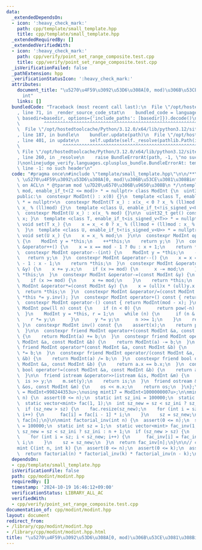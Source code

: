 ```yaml
---
data:
  _extendedDependsOn:
  - icon: ':heavy_check_mark:'
    path: cpp/template/small_template.hpp
    title: cpp/template/small_template.hpp
  _extendedRequiredBy: []
  _extendedVerifiedWith:
  - icon: ':heavy_check_mark:'
    path: cpp/verify/point_set_range_composite.test.cpp
    title: cpp/verify/point_set_range_composite.test.cpp
  _isVerificationFailed: false
  _pathExtension: hpp
  _verificationStatusIcon: ':heavy_check_mark:'
  attributes:
    document_title: "\u5270\u4F59\u3092\u53D6\u308A[0, mod)\u306B\u53CE\u3081\u308B\
      int"
    links: []
  bundledCode: "Traceback (most recent call last):\n  File \"/opt/hostedtoolcache/Python/3.12.0/x64/lib/python3.12/site-packages/onlinejudge_verify/documentation/build.py\"\
    , line 71, in _render_source_code_stat\n    bundled_code = language.bundle(stat.path,\
    \ basedir=basedir, options={'include_paths': [basedir]}).decode()\n          \
    \         ^^^^^^^^^^^^^^^^^^^^^^^^^^^^^^^^^^^^^^^^^^^^^^^^^^^^^^^^^^^^^^^^^^^^^^^^^^^^^^^^^\n\
    \  File \"/opt/hostedtoolcache/Python/3.12.0/x64/lib/python3.12/site-packages/onlinejudge_verify/languages/cplusplus.py\"\
    , line 187, in bundle\n    bundler.update(path)\n  File \"/opt/hostedtoolcache/Python/3.12.0/x64/lib/python3.12/site-packages/onlinejudge_verify/languages/cplusplus_bundle.py\"\
    , line 401, in update\n    self.update(self._resolve(pathlib.Path(included), included_from=path))\n\
    \                ^^^^^^^^^^^^^^^^^^^^^^^^^^^^^^^^^^^^^^^^^^^^^^^^^^^^^^^^^\n \
    \ File \"/opt/hostedtoolcache/Python/3.12.0/x64/lib/python3.12/site-packages/onlinejudge_verify/languages/cplusplus_bundle.py\"\
    , line 260, in _resolve\n    raise BundleErrorAt(path, -1, \"no such header\"\
    )\nonlinejudge_verify.languages.cplusplus_bundle.BundleErrorAt: template/small_template.hpp:\
    \ line -1: no such header\n"
  code: "#pragma once\n#include \"template/small_template.hpp\"\n\n/**\n * @brief\
    \ \u5270\u4F59\u3092\u53D6\u308A[0, mod)\u306B\u53CE\u3081\u308Bint\n * based\
    \ on ACL\n * @tparam mod \u7D20\u6570\u306B\u9650\u308B\n */\ntemplate <uint32_t\
    \ mod, enable_if_t<(2 <= mod)> * = nullptr> class ModInt {\n  uint32_t x;\n\n\
    public:\n  constexpr ModInt() : x(0) {}\n  template <class T, enable_if_t<is_signed_v<T>>\
    \ * = nullptr>\n  constexpr ModInt(T x_) : x(x_ < 0 ? x_ % (ll)mod + (ll)mod :\
    \ x_ % (ll)mod) {}\n  template <class U, enable_if_t<!is_signed_v<U>> * = nullptr>\n\
    \  constexpr ModInt(U x_) : x(x_ % mod) {}\n\n  uint32_t get() const { return\
    \ x; }\n  template <class T, enable_if_t<is_signed_v<T>> * = nullptr>\n  constexpr\
    \ void set(T x_) {\n    x = x_ < 0 ? x_ % (ll)mod + (ll)mod : x_ % (ll)mod;\n\
    \  }\n  template <class U, enable_if_t<!is_signed_v<U>> * = nullptr>\n  constexpr\
    \ void set(U x_) {\n    x = x_ % mod;\n  }\n\n  constexpr ModInt operator++(int)\
    \ {\n    ModInt y = *this;\n    ++*this;\n    return y;\n  }\n  constexpr ModInt\
    \ &operator++() {\n    x = x == mod - 1 ? 0u : x + 1;\n    return *this;\n  }\n\
    \  constexpr ModInt operator--(int) {\n    ModInt y = *this;\n    --*this;\n \
    \   return y;\n  }\n  constexpr ModInt &operator--() {\n    x = x == 0u ? mod\
    \ - 1 : x - 1;\n    return *this;\n  }\n  constexpr ModInt &operator+=(const ModInt\
    \ &y) {\n    x += y.x;\n    if (x >= mod) {\n      x -= mod;\n    }\n    return\
    \ *this;\n  }\n  constexpr ModInt &operator-=(const ModInt &y) {\n    x -= y.x;\n\
    \    if (x >= mod) {\n      x += mod;\n    }\n    return *this;\n  }\n  constexpr\
    \ ModInt &operator*=(const ModInt &y) {\n    x = (ull)x * (ull)y.x % mod;\n  \
    \  return *this;\n  }\n  constexpr ModInt &operator/=(const ModInt &y) { return\
    \ *this *= y.inv(); }\n  constexpr ModInt operator+() const { return *this; }\n\
    \  constexpr ModInt operator-() const { return ModInt(mod - x); }\n\n  constexpr\
    \ ModInt pow(ll n) const {\n    if (n < 0) {\n      return pow(-n).inv();\n  \
    \  }\n    ModInt y = *this, r = 1;\n    while (n) {\n      if (n & 1) {\n    \
    \    r *= y;\n      }\n      y *= y;\n      n >>= 1;\n    }\n    return r;\n \
    \ }\n  constexpr ModInt inv() const {\n    assert(x);\n    return pow(mod - 2);\n\
    \  }\n\n  constexpr friend ModInt operator+(const ModInt &a, const ModInt &b)\
    \ {\n    return ModInt(a) += b;\n  }\n  constexpr friend ModInt operator-(const\
    \ ModInt &a, const ModInt &b) {\n    return ModInt(a) -= b;\n  }\n  constexpr\
    \ friend ModInt operator*(const ModInt &a, const ModInt &b) {\n    return ModInt(a)\
    \ *= b;\n  }\n  constexpr friend ModInt operator/(const ModInt &a, const ModInt\
    \ &b) {\n    return ModInt(a) /= b;\n  }\n  constexpr friend bool operator==(const\
    \ ModInt &a, const ModInt &b) {\n    return a.x == b.x;\n  }\n  constexpr friend\
    \ bool operator!=(const ModInt &a, const ModInt &b) {\n    return a.x != b.x;\n\
    \  }\n\n  friend istream &operator>>(istream &is, ModInt &m) {\n    ll y;\n  \
    \  is >> y;\n    m.set(y);\n    return is;\n  }\n  friend ostream &operator<<(ostream\
    \ &os, const ModInt &m) {\n    os << m.x;\n    return os;\n  }\n};\n\nusing mint\
    \ = ModInt<998244353u>;\nusing mint17 = ModInt<1000000007u>;\n\nmint factorial(int\
    \ n) {\n  assert(0 <= n);\n  static int sz_ini = 100000;\n  static int sz = 1;\n\
    \  static vector<mint> fac(1, 1);\n  int sz_new = sz < sz_ini ? sz_ini : n + 1;\n\
    \  if (sz_new > sz) {\n    fac.resize(sz_new);\n    for (int i = sz; i < sz_new;\
    \ i++) {\n      fac[i] = fac[i - 1] * i;\n    }\n    sz = sz_new;\n  }\n  return\
    \ fac[n];\n}\n\nmint factorial_inv(int n) {\n  assert(0 <= n);\n  static int sz_ini\
    \ = 100000;\n  static int sz = 1;\n  static vector<mint> fac_inv(1, 1);\n  int\
    \ sz_new = sz < sz_ini ? sz_ini : n + 1;\n  if (sz_new > sz) {\n    fac_inv.resize(sz_new);\n\
    \    for (int i = sz; i < sz_new; i++) {\n      fac_inv[i] = fac_inv[i - 1] /\
    \ i;\n    }\n    sz = sz_new;\n  }\n  return fac_inv[n];\n}\n\n// combination\n\
    mint C(int n, int k) {\n  assert(0 <= n);\n  assert(0 <= k);\n  assert(k <= n);\n\
    \  return factorial(n) * factorial_inv(k) * factorial_inv(n - k);\n}"
  dependsOn:
  - cpp/template/small_template.hpp
  isVerificationFile: false
  path: cpp/modint/modint.hpp
  requiredBy: []
  timestamp: '2024-10-19 16:46:12+09:00'
  verificationStatus: LIBRARY_ALL_AC
  verifiedWith:
  - cpp/verify/point_set_range_composite.test.cpp
documentation_of: cpp/modint/modint.hpp
layout: document
redirect_from:
- /library/cpp/modint/modint.hpp
- /library/cpp/modint/modint.hpp.html
title: "\u5270\u4F59\u3092\u53D6\u308A[0, mod)\u306B\u53CE\u3081\u308Bint"
---
```

